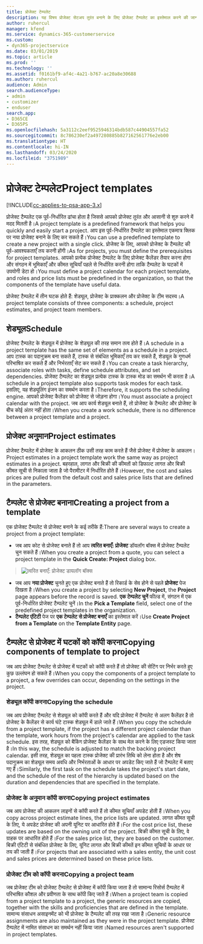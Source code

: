 ```yaml
---
title: प्रोजेक्ट टेम्पलेट
description: यह विषय प्रोजेक्ट सेटअप तुरंत बनाने के लिए प्रोजेक्ट टैम्पलेट का इस्तेमाल करने की जानकारी देता है।
author: ruhercul
manager: kfend
ms.service: dynamics-365-customerservice
ms.custom:
- dyn365-projectservice
ms.date: 03/01/2019
ms.topic: article
ms.prod: ''
ms.technology: ''
ms.assetid: f0161bf9-af4c-4a21-b767-ac20a8e30688
ms.author: ruhercul
audience: Admin
search.audienceType:
- admin
- customizer
- enduser
search.app:
- D365CE
- D365PS
ms.openlocfilehash: 5a3112c2eef9525946314bdb587c44904557fa52
ms.sourcegitcommit: 8c786230ef2a497280885b827162561776e2eb00
ms.translationtype: HT
ms.contentlocale: hi-IN
ms.lasthandoff: 03/24/2020
ms.locfileid: "3751989"
---
```

# <a name="project-templates"></a><span data-ttu-id="5a23c-103">प्रोजेक्ट टेम्पलेट</span><span class="sxs-lookup"><span data-stu-id="5a23c-103">Project templates</span></span> 

[!INCLUDE[cc-applies-to-psa-app-3.x](../includes/cc-applies-to-psa-app-3x.md)]

<span data-ttu-id="5a23c-104">प्रोजेक्ट टैम्पलेट एक पूर्व-निर्धारित ढांचा होता है जिससे आपको प्रोजेक्ट तुरंत और आसानी से शुरु करने में मदद मिलती है।</span><span class="sxs-lookup"><span data-stu-id="5a23c-104">A project template is a predefined framework that helps you quickly and easily start a project.</span></span> <span data-ttu-id="5a23c-105">आप इस पूर्व-निर्धारित टैम्पलेट का इस्तेमाल एकमात्र क्लिक पर नया प्रोजेक्ट बनाने के लिए कर सकते हैं।</span><span class="sxs-lookup"><span data-stu-id="5a23c-105">You can use a predefined template to create a new project with a single click.</span></span> <span data-ttu-id="5a23c-106">प्रोजेक्ट के लिए, आपको प्रोजेक्ट के टैम्पलेट की पूर्व-आवश्यकताएँ तय करनी होंगी।</span><span class="sxs-lookup"><span data-stu-id="5a23c-106">As for projects, you must define the prerequisites for project templates.</span></span> <span data-ttu-id="5a23c-107">आपको प्रत्येक प्रोजेक्ट टैम्पलेट के लिए प्रोजेक्ट कैलेंडर तैयार करना होगा और संगठन में भूमिकाएँ और कीमत सूचियाँ पहले से निर्धारित करनी होगा ताकि टैम्पलेट के घटकों में उपयोगी डेटा हो।</span><span class="sxs-lookup"><span data-stu-id="5a23c-107">You must define a project calendar for each project template, and roles and price lists must be predefined in the organization, so that the components of the template have useful data.</span></span>

<span data-ttu-id="5a23c-108">प्रोजेक्ट टैम्पलेट में तीन घटक होते हैं: शेड्यूल, प्रोजेक्ट के प्राक्कलन और प्रोजेक्ट के टीम सदस्य।</span><span class="sxs-lookup"><span data-stu-id="5a23c-108">A project template consists of three components: a schedule, project estimates, and project team members.</span></span>

## <a name="schedule"></a><span data-ttu-id="5a23c-109">शेड्यूल</span><span class="sxs-lookup"><span data-stu-id="5a23c-109">Schedule</span></span>

<span data-ttu-id="5a23c-110">प्रोजेक्ट टैम्पलेट के शेड्यूल में प्रोजेक्ट के शेड्यूल की तरह समान तत्व होते हैं।</span><span class="sxs-lookup"><span data-stu-id="5a23c-110">A schedule in a project template has the same set of elements as a schedule in a project.</span></span> <span data-ttu-id="5a23c-111">आप टास्क का पदानुक्रम बना सकते हैं, टास्क से संबंधित भूमिकाएँ तय कर सकते हैं, शेड्यूल के गुणधर्म परिभाषित कर सकते हैं और निर्भरताएँ सेट कर सकते हैं।</span><span class="sxs-lookup"><span data-stu-id="5a23c-111">You can create a task hierarchy, associate roles with tasks, define schedule attributes, and set dependencies.</span></span> <span data-ttu-id="5a23c-112">प्रोजेक्ट टैम्पलेट का शेड्यूल प्रत्येक टास्क के टास्क मोड का समर्थन भी करता है।</span><span class="sxs-lookup"><span data-stu-id="5a23c-112">A schedule in a project template also supports task modes for each task.</span></span> <span data-ttu-id="5a23c-113">इसलिए, यह शेड्यूलिंग इंजन का समर्थन करता है।</span><span class="sxs-lookup"><span data-stu-id="5a23c-113">Therefore, it supports the scheduling engine.</span></span> <span data-ttu-id="5a23c-114">आपको प्रोजेक्ट कैलेंडर को प्रोजेक्ट से जोड़ना होगा।</span><span class="sxs-lookup"><span data-stu-id="5a23c-114">You must associate a project calendar with the project.</span></span> <span data-ttu-id="5a23c-115">जब आप कार्य शेड्यूल बनाते हैं, तो प्रोजेक्ट के टैम्पलेट और प्रोजेक्ट के बीच कोई अंतर नहीं होता।</span><span class="sxs-lookup"><span data-stu-id="5a23c-115">When you create a work schedule, there is no difference between a project template and a project.</span></span>

## <a name="project-estimates"></a><span data-ttu-id="5a23c-116">प्रोजेक्ट अनुमान</span><span class="sxs-lookup"><span data-stu-id="5a23c-116">Project estimates</span></span>

<span data-ttu-id="5a23c-117">प्रोजेक्ट टैम्पलेट में प्रोजेक्ट के आकलन ठीक उसी तरह काम करते हैं जैसे प्रोजेक्ट में प्रोजेक्ट के आकलन।</span><span class="sxs-lookup"><span data-stu-id="5a23c-117">Project estimates in a project template work the same way as project estimates in a project.</span></span> <span data-ttu-id="5a23c-118">बहरहाल, लागत और बिक्री की कीमतों को डिफाल्ट लागत और बिक्री कीमत सूची से निकाला जाता है जो पैरामीटर में निर्धारित होते हैं।</span><span class="sxs-lookup"><span data-stu-id="5a23c-118">However, the cost and sales prices are pulled from the default cost and sales price lists that are defined in the parameters.</span></span>

## <a name="creating-a-project-from-a-template"></a><span data-ttu-id="5a23c-119">टैम्पलेट से प्रोजेक्ट बनाना</span><span class="sxs-lookup"><span data-stu-id="5a23c-119">Creating a project from a template</span></span>
 
<span data-ttu-id="5a23c-120">एक प्रोजेक्ट टैम्पलेट से प्रोजेक्ट बनाने के कई तरीके हैं:</span><span class="sxs-lookup"><span data-stu-id="5a23c-120">There are several ways to create a project from a project template:</span></span>

- <span data-ttu-id="5a23c-121">जब आप कोट से प्रोजेक्ट बनाते हैं तो आप **त्वरित बनाएँ: प्रोजेक्ट** डॉयलॉग बॉक्स में प्रोजेक्ट टैम्पलेट चुन सकते हैं।</span><span class="sxs-lookup"><span data-stu-id="5a23c-121">When you create a project from a quote, you can select a project template in the **Quick Create: Project** dialog box.</span></span>

> ![त्वरित बनाएँ: प्रोजेक्ट डायलॉग बॉक्स](media/project-11.png)

- <span data-ttu-id="5a23c-123">जब आप **नया प्रोजेक्ट** चुनते हुए एक प्रोजेक्ट बनाते हैं तो रिकार्ड के सेव होने से पहले **प्रोजेक्ट** पेज दिखता है।</span><span class="sxs-lookup"><span data-stu-id="5a23c-123">When you create a project by selecting **New Project**, the **Project** page appears before the record is saved.</span></span> <span data-ttu-id="5a23c-124">**एक टेम्पलेट चुनें** फील्ड में, संगठन में एक पूर्व-निर्धारित प्रोजेक्ट टैम्पलेट चुनें।</span><span class="sxs-lookup"><span data-stu-id="5a23c-124">In the **Pick a Template** field, select one of the predefined project templates in the organization.</span></span>
- <span data-ttu-id="5a23c-125">**टैम्पलेट एंटिटी** पेज पर **एक टेम्पलेट से प्रोजेक्ट बनाएँ** का इस्तेमाल करें।</span><span class="sxs-lookup"><span data-stu-id="5a23c-125">Use **Create Project from a Template** on the **Template Entity** page.</span></span>

## <a name="copying-components-of-template-to-project"></a><span data-ttu-id="5a23c-126">टैम्पलेट से प्रोजेक्ट में घटकों को कॉपी करना</span><span class="sxs-lookup"><span data-stu-id="5a23c-126">Copying components of template to project</span></span>

<span data-ttu-id="5a23c-127">जब आप प्रोजेक्ट टैम्पलेट से प्रोजेक्ट में घटकों को कॉपी करते हैं तो प्रोजेक्ट की सेटिंग पर निर्भर करते हुए कुछ उल्लंघन हो सकते हैं।</span><span class="sxs-lookup"><span data-stu-id="5a23c-127">When you copy the components of a project template to a project, a few overrides can occur, depending on the settings in the project.</span></span>

### <a name="copying-the-schedule"></a><span data-ttu-id="5a23c-128">शेड्यूल कॉपी करना</span><span class="sxs-lookup"><span data-stu-id="5a23c-128">Copying the schedule</span></span>

<span data-ttu-id="5a23c-129">जब आप प्रोजेक्ट टैम्पलेट से शेड्यूल को कॉपी करते हैं और यदि प्रोजेक्ट में टैम्पलेट से अलग कैलेंडर है तो प्रोजेक्ट के कैलेंडर से कार्य घंटे टास्क शेड्यूल में डाले जाते हैं।</span><span class="sxs-lookup"><span data-stu-id="5a23c-129">When you copy the schedule from a project template, if the project has a different project calendar than the template, work hours from the project's calendar are applied to the task schedule.</span></span> <span data-ttu-id="5a23c-130">इस तरह, शेड्यूल को बैकिंग प्रोजेक्ट कैलेंडर के साथ मेल करने के लिए एडजस्ट किया जाता है।</span><span class="sxs-lookup"><span data-stu-id="5a23c-130">In this way, the schedule is adjusted to match the backing project calendar.</span></span> <span data-ttu-id="5a23c-131">इसी तरह, शेड्यूल का पहला टास्क प्रोजेक्ट की प्रारंभ तिथि को लेना होता है और शेष पदानुक्रम का शेड्यूल समय अवधि और निर्भरताओं के आधार पर अपडेट किए जाते हैं जो टैम्पलेट में बताए गए हैं।</span><span class="sxs-lookup"><span data-stu-id="5a23c-131">Similarly, the first task on the schedule takes the project's start date, and the schedule of the rest of the hierarchy is updated based on the duration and dependencies that are specified in the template.</span></span> 

### <a name="copying-project-estimates"></a><span data-ttu-id="5a23c-132">प्रोजेक्ट के अनुमान कॉपी करना</span><span class="sxs-lookup"><span data-stu-id="5a23c-132">Copying project estimates</span></span> 

<span data-ttu-id="5a23c-133">जब आप प्रोजेक्ट की आकलन लाइनों से कॉपी करते हैं तो कीमत सूचियाँ अपडेट होती हैं।</span><span class="sxs-lookup"><span data-stu-id="5a23c-133">When you copy across project estimate lines, the price lists are updated.</span></span> <span data-ttu-id="5a23c-134">लागत कीमत सूची के लिए, ये अपडेट प्रोजेक्ट की अपनी यूनिट पर आधारित होते हैं।</span><span class="sxs-lookup"><span data-stu-id="5a23c-134">For the cost price list, these updates are based on the owning unit of the project.</span></span> <span data-ttu-id="5a23c-135">बिक्री कीमत सूची के लिए, वे ग्राहक पर आधारित होते हैं।</span><span class="sxs-lookup"><span data-stu-id="5a23c-135">For the sales price list, they are based on the customer.</span></span> <span data-ttu-id="5a23c-136">बिक्री एंटिटी से संबंधित प्रोजेक्ट के लिए, यूनिट लागत और बिक्री कीमतें इन कीमत सूचियों के आधार पर तय की जाती हैं।</span><span class="sxs-lookup"><span data-stu-id="5a23c-136">For projects that are associated with a sales entity, the unit cost and sales prices are determined based on these price lists.</span></span>

### <a name="copying-a-project-team"></a><span data-ttu-id="5a23c-137">प्रोजेक्ट टीम को कॉपी करना</span><span class="sxs-lookup"><span data-stu-id="5a23c-137">Copying a project team</span></span>

<span data-ttu-id="5a23c-138">जब प्रोजेक्ट टीम को प्रोजेक्ट टैम्पलेट से प्रोजेक्ट में कॉपी किया जाता है तो सामान्य रिसोर्स टैम्पलेट में परिभाषित कौशल और प्रवीणता के साथ कॉपी किए जाते हैं।</span><span class="sxs-lookup"><span data-stu-id="5a23c-138">When a project team is copied from a project template to a project, the generic resources are copied, together with the skills and proficiencies that are defined in the template.</span></span> <span data-ttu-id="5a23c-139">सामान्य संसाधन असाइनमेंट को भी प्रोजेक्ट के टैम्पलेट की तरह रखा जाता है।</span><span class="sxs-lookup"><span data-stu-id="5a23c-139">Generic resource assignments are also maintained as they were in the project template.</span></span> <span data-ttu-id="5a23c-140">प्रोजेक्ट टैम्पलेट में नामित संसाधन का समर्थन नहीं किया जाता।</span><span class="sxs-lookup"><span data-stu-id="5a23c-140">Named resources aren't supported in project templates.</span></span>
